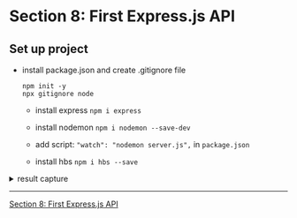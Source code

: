 #   Section 8: First Express.js API

## Set up project

- install package.json and create .gitignore file 
  ```
  npm init -y 
  npx gitignore node
  ````

  - install express `npm i express` 
 
  - install nodemon `npm i nodemon --save-dev`

  - add script: `"watch": "nodemon server.js",` in `package.json`

  - install hbs `npm i hbs --save`


<details>
  <summary> result capture </summary>

-   run `npm run watch`

```

```

</details>

---

[Section 8: First Express.js API](../../contents/Section-8_First-Express.js-API.md) 